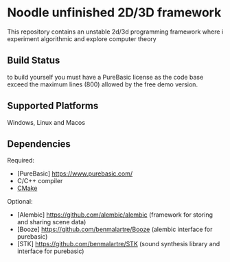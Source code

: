 Noodle unfinished 2D/3D framework 
=================================

This repository contains an unstable 2d/3d programming framework
where i experiment algorithmic and explore computer theory

Build Status
------------
to build yourself you must have a PureBasic license as the code base exceed the maximum lines (800) allowed by the free demo version.


Supported Platforms
-------------------

Windows, Linux and Macos


Dependencies
------------

Required:
 - [PureBasic] https://www.purebasic.com/
 - C/C++ compiler
 - [CMake](https://cmake.org/documentation/)

Optional:
 - [Alembic] https://github.com/alembic/alembic (framework for storing and sharing scene data)
 - [Booze] https://github.com/benmalartre/Booze (alembic interface for purebasic)
 - [STK] https://github.com/benmalartre/STK (sound synthesis library and interface for purebasic)
